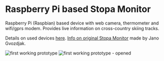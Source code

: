Raspberry Pi based Stopa Monitor
=============

Raspberry Pi (Raspbian) based device with web camera, thermometer and wifi/gprs modem.
Provides live information on cross-country skiing tracks.

Details on used devices [here](https://github.com/sk-vpohybe/stopa-monitor/wiki/Devices-tested-with-Raspbian).
[Info on original Stopa Monitor](http://www.nabezky.sk/monitor_na_korenatom_oznam) made by Jano Gvozdjak.

![first working prototype](http://petervojtek.eu/pub/stopa-monitor/stopa-monitor2a.jpg)
![first working prototype - opened](http://petervojtek.eu/pub/stopa-monitor/stopa-monitor2b.jpg)
